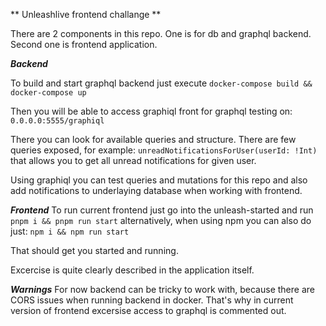 ** Unleashlive frontend challange **

There are 2 components in this repo.
One is for db and graphql backend.
Second one is frontend application.

***Backend***

To build and start graphql backend just execute
```docker-compose build && docker-compose up```

Then you will be able to access graphiql front for graphql testing on: `0.0.0.0:5555/graphiql`

There you can look for available queries and structure.
There are few queries exposed, for example:
`unreadNotificationsForUser(userId: !Int)` that allows you to get all unread notifications for given user.

Using graphiql you can test queries and mutations for this repo and also add notifications to underlaying database when working with frontend.


***Frontend***
To run current frontend just go into the unleash-started and run
```pnpm i && pnpm run start```
alternatively, when using npm you can also do just:
```npm i && npm run start```

That should get you started and running.

Excercise is quite clearly described in the application itself.


***Warnings***
For now backend can be tricky to work with, because there are CORS issues when running backend in docker.
That's why in current version of frontend excersise access to graphql is commented out.

